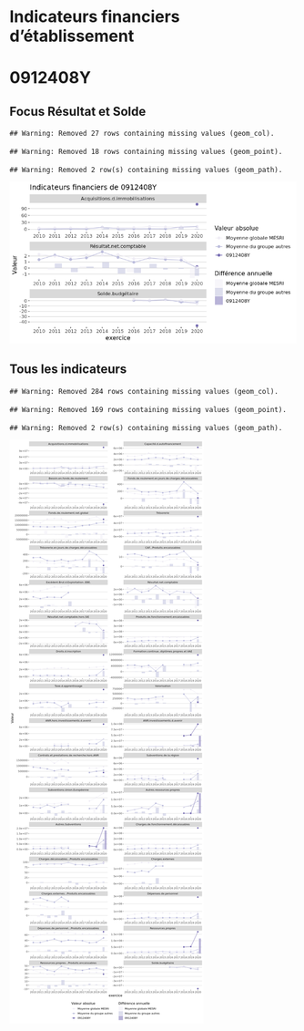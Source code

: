 Indicateurs financiers d’établissement
================

# 0912408Y

## Focus Résultat et Solde

    ## Warning: Removed 27 rows containing missing values (geom_col).

    ## Warning: Removed 18 rows containing missing values (geom_point).

    ## Warning: Removed 2 row(s) containing missing values (geom_path).

![](0912408y_files/figure-gfm/etab.focus-1.png)<!-- -->

## Tous les indicateurs

    ## Warning: Removed 284 rows containing missing values (geom_col).

    ## Warning: Removed 169 rows containing missing values (geom_point).

    ## Warning: Removed 2 row(s) containing missing values (geom_path).

![](0912408y_files/figure-gfm/etab-1.png)<!-- -->
